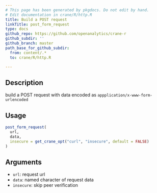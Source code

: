 ```yaml
---
# This page has been generated by pkgdocs. Do not edit by hand.
# Edit documentation in crane/R/http.R
title: Build a POST request
linkTitle: post_form_request
type: docs
github_repo: https://github.com/openanalytics/crane-r
github_subdir: ''
github_branch: master
path_base_for_github_subdir:
  from: content/.*
  to: crane/R/http.R

---
```

 


## Description

build a POST request with data encoded as
`appplication/x-www-form-urlencoded`

## Usage

```r
post_form_request(
  url,
  data,
  insecure = get_crane_opt("curl", "insecure", default = FALSE)
)
```

## Arguments

* `url`: request url
* `data`: named character of request data
* `insecure`: skip peer verification

